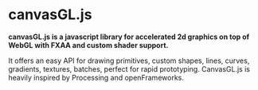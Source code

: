 canvasGL.js
=

__canvasGL.js is a javascript library for accelerated 2d graphics
on top of WebGL with FXAA and custom shader support.__

It offers an easy API for drawing primitives, custom shapes, lines, curves, gradients, textures, batches, perfect for rapid prototyping.
CanvasGL.js is heavily inspired by Processing and openFrameworks.